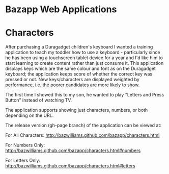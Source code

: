 Bazapp Web Applications
=======================

Characters
==========

After purchasing a Duragadget children's keyboard I wanted a training application to teach my toddler how to use a keyboard - particularly since he has been using a touchscreen tablet device for a year and I'd like him to start learning to create content rather than just consume it. This application displays keys which are the same colour and font as on the Duragadget keyboard; the application keeps score of whether the correct key was pressed or not. New keys/characters are displayed weighted by performance, i.e. the poorer candidates are more likely to show. 

The first time I showed this to my son, he wanted to play "Letters and Press Button" instead of watching TV. 

The application supports showing just characters, numbers, or both depending on the URL. 

The release version (gh-page branch) of the application can be viewed at:

For All Characters:
http://bazwilliams.github.com/bazapp/characters.html

For Numbers Only:
http://bazwilliams.github.com/bazapp/characters.html#numbers

For Letters Only:
http://bazwilliams.github.com/bazapp/characters.html#letters
